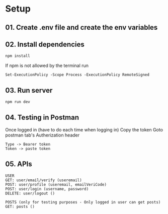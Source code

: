 # Setup

## 01. Create .env file and create the env variables

## 02. Install dependencies

```bash
npm install
```

If npm is not allowed by the terminal run 
```
Set-ExecutionPolicy -Scope Process -ExecutionPolicy RemoteSigned
```


## 03. Run server

```bash
npm run dev
```

## 04. Testing in Postman
Once logged in (have to do each time when logging in)
Copy the token
Goto postman tab's Autherization header
```
Type -> Bearer token
Token -> paste token
```

## 05. APIs
```
USER
GET: user/email/verify (useremail)
POST: user/profile (useremail, emailVeriCode)
POST: user/login (username, password)
DELETE: user/logout ()

POSTS (only for testing purposes - Only logged in user can get posts)
GET: posts ()

```
